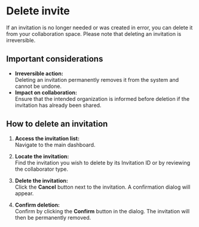 # Delete invite

If an invitation is no longer needed or was created in error, you can delete it from your collaboration space. Please note that deleting an invitation is irreversible.

## Important considerations

- **Irreversible action:**  
  Deleting an invitation permanently removes it from the system and cannot be undone.
- **Impact on collaboration:**  
  Ensure that the intended organization is informed before deletion if the invitation has already been shared.

## How to delete an invitation

1. **Access the invitation list:**  
   Navigate to the main dashboard.

2. **Locate the invitation:**  
   Find the invitation you wish to delete by its Invitation ID or by reviewing the collaborator type.

3. **Delete the invitation:**  
   Click the **Cancel** button next to the invitation. A confirmation dialog will appear.

4. **Confirm deletion:**  
   Confirm by clicking the **Confirm** button in the dialog. The invitation will then be permanently removed.
